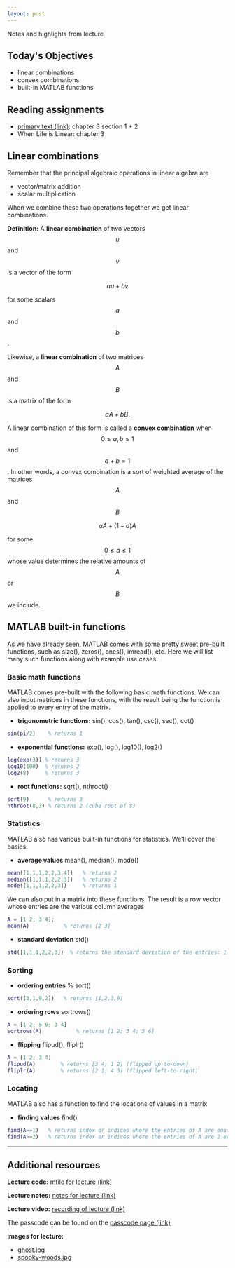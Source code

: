 ```yaml
---
layout: post
---
```


Notes and highlights from lecture

## Today's Objectives

* linear combinations
* convex combinations
* built-in MATLAB functions

## Reading assignments

* <a target="_parent" href="../../../extras/textbook.pdf">primary text (link)</a>: chapter 3 section 1 + 2
* When Life is Linear: chapter 3

## Linear combinations

Remember that the principal algebraic operations in linear algebra are

* vector/matrix addition
* scalar multiplication

When we combine these two operations together we get linear combinations.

**Definition:** A **linear combination** of two vectors $$u$$ and $$v$$ is a vector of the form

$$au + bv$$

for some scalars $$a$$ and $$b$$.

Likewise, a **linear combination** of two matrices $$A$$ and $$B$$ is a matrix of the form

$$aA + bB.$$

A linear combination of this form is called a **convex combination** when
$$0\leq a,b\leq 1$$ and $$a + b=1$$.  In other words, a convex combination is a
sort of weighted average of the matrices $$A$$ and $$B$$

$$aA + (1-a)A$$

for some $$0\leq a\leq 1$$ whose value determines the relative amounts of $$A$$ or $$B$$ we include.

## MATLAB built-in functions

As we have already seen, MATLAB comes with some pretty sweet pre-built functions, such as size(), zeros(), ones(), imread(), etc.  Here we will list many such functions along with example use cases.

### Basic math functions

MATLAB comes pre-built with the following basic math functions.  We can also input matrices in these functions, with the result being the function is applied to every entry of the matrix.

* **trigonometric functions:** sin(), cos(), tan(), csc(), sec(), cot()

```Matlab
sin(pi/2)    % returns 1
```

* **exponential functions:** exp(), log(), log10(), log2()

```Matlab
log(exp(3)) % returns 3
log10(100)  % returns 2
log2(8)     % returns 3
```

* **root functions:** sqrt(), nthroot()

```Matlab
sqrt(9)      % returns 3
nthroot(8,3) % returns 2 (cube root of 8)
```
### Statistics

MATLAB also has various built-in functions for statistics.  We'll cover the basics.


* **average values** mean(), median(), mode()

```Matlab 
mean([1,1,1,2,2,3,4])   % returns 2
median([1,1,1,2,2,3])   % returns 2
mode([1,1,1,2,2,3])     % returns 1
```
We can also put in a matrix into these functions.  The result is a row vector whose entries are the various column averages

```Matlab
A = [1 2; 3 4];
mean(A)           % returns [2 3]
```

* **standard deviation** std()

```Matlab
std([1,1,1,2,2,3])  % returns the standard deviation of the entries: 1.1547
```

### Sorting

* **ordering entries** % sort()

```Matlab
sort([3,1,9,2])   % returns [1,2,3,9]
```

* **ordering rows** sortrows()

```Matlab
A = [1 2; 5 6; 3 4]
sortrows(A)           % returns [1 2; 3 4; 5 6]
```

* **flipping** flipud(), fliplr()

```Matlab
A = [1 2; 3 4]
flipud(A)        % returns [3 4; 1 2] (flipped up-to-down)
fliplr(A)        % returns [2 1; 4 3] (flipped left-to-right)
```

### Locating

MATLAB also has a function to find the locations of values in a matrix

* **finding values** find()

```Matlab
find(A==1)   % returns index or indices where the entries of A are equal to 1
find(A>=2)   % returns index or indices where the entries of A are 2 or greater
```

* ****

## Additional resources

**Lecture code:** <a target="_parent" href="https://wcasper.github.io/math107spring2021/MATLAB/lecture4.m">mfile for lecture (link)</a>

**Lecture notes:** <a target="_parent" href="https://wcasper.github.io/math107spring2021/extras/notes/2021-02-03-Note-11-11.pdf">notes for lecture (link)</a>

**Lecture video:** <a target="_parent" href="https://fullerton.zoom.us/rec/share/L_AB9vN9xAJQ0jst8EpXClJYabiyTo3jcSNa5TPIZb43iZTBqWFVXP7cTze6R1qs.ZFjqxW__ZQU8-nmW">recording of lecture (link)</a>

The passcode can be found on the <a target="_parent" href="https://csufullerton.instructure.com/courses/3127326/pages/video-lecture-keys">passcode page (link)</a>

**images for lecture:**
* <a target="_parent" href="https://wcasper.github.io/math107spring2021/extras/img/ghost.jpg">ghost.jpg</a>
* <a target="_parent" href="https://wcasper.github.io/math107spring2021/extras/img/spooky-woods.jpg">spooky-woods.jpg</a>



